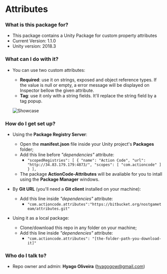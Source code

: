 # Attributes

### What is this package for? ###

* This package contains a Unity Package for custom property attributes
* Current Version: 1.1.0
* Unity version: 2018.3

### What can I do with it? ###
* You can use two custom attributes:
	* **Required**: use it on strings, exposed and object reference types. If the value is null or empty, a error message will be displayed on Inspector bellow the given attribute.
	* **Tag**: use it only with a string fields. It'll replace the string field by a tag popup.
	
	![Showcase](https://bitbucket.org/nostgameteam/attributes/raw/2faa0df9f19bf41be056bf53ba039660b0b66035/Documentation/unity-package_attributes-showcase.jpg)

### How do I get set up? ###
* Using the **Package Registry Server**:
	* Open the **manifest.json** file inside your Unity project's **Packages** folder;
	* Add this line before *"dependencies"* attribute:
		* ```"scopedRegistries": [ { "name": "Action Code", "url": "http://34.83.179.179:4873/", "scopes": [ "com.actioncode" ] } ],```
	* The package **ActionCode-Attributes** will be avaliable for you to intall using the **Package Manager** windows.
	
* By **Git URL** (you'll need a **Git client** installed on your machine):
	* Add this line inside *"dependencies"* attribute: 
		* ```"com.actioncode.attributes":"https://bitbucket.org/nostgameteam/attributes.git"```
		
* Using it as a local package: 
	* Clone/download this repo in any folder on your machine;
	* Add this line inside *"dependencies"* attribute: 
		* ```"com.actioncode.attributes": "[the-folder-path-you-download-it]"```

### Who do I talk to? ###

* Repo owner and admin: **Hyago Oliveira** (hyagogow@gmail.com)